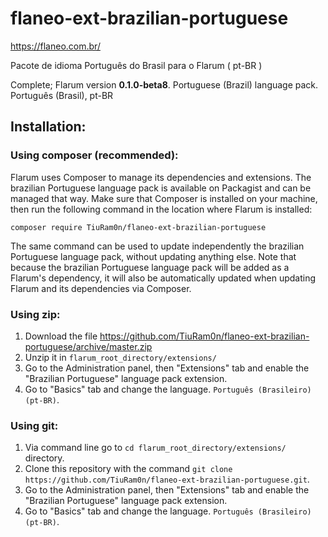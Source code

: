 # flaneo-ext-brazilian-portuguese
https://flaneo.com.br/

Pacote de idioma Português do Brasil para o Flarum ( pt-BR )

Complete; Flarum version **0.1.0-beta8**. Portuguese (Brazil) language pack. Português (Brasil), pt-BR

## Installation:

### Using composer (recommended):

Flarum uses Composer to manage its dependencies and extensions. The brazilian Portuguese language pack is available on Packagist and can be managed that way. Make sure that Composer is installed on your machine, then run the following command in the location where Flarum is installed:

`composer require TiuRam0n/flaneo-ext-brazilian-portuguese`

The same command can be used to update independently the brazilian Portuguese language pack, without updating anything else. Note that because the brazilian Portuguese language pack will be added as a Flarum's dependency, it will also be automatically updated when updating Flarum and its dependencies via Composer.

### Using zip:

1. Download the file https://github.com/TiuRam0n/flaneo-ext-brazilian-portuguese/archive/master.zip
2. Unzip it in `flarum_root_directory/extensions/`
3. Go to the Administration panel, then "Extensions" tab and enable the "Brazilian Portuguese" language pack extension.
4. Go to "Basics" tab and change the language. `Português (Brasileiro)(pt-BR)`.

### Using git:

1. Via command line go to `cd flarum_root_directory/extensions/` directory.
2. Clone this repository with the command `git clone https://github.com/TiuRam0n/flaneo-ext-brazilian-portuguese.git`.
3. Go to the Administration panel, then "Extensions" tab and enable the "Brazilian Portuguese" language pack extension.
4. Go to "Basics" tab and change the language. `Português (Brasileiro)(pt-BR)`.
